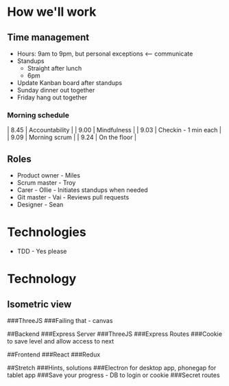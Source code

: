 # How we'll work

## Time management
* Hours: 9am to 9pm, but personal exceptions <-- communicate
* Standups
  * Straight after lunch
  * 6pm
* Update Kanban board after standups
* Sunday dinner out together
* Friday hang out together

### Morning schedule
| 8.45 | Accountability |
| 9.00 | Mindfulness |
| 9.03 | Checkin - 1 min each |
| 9.09 | Morning scrum |
| 9.24 | On the floor |

  

## Roles
* Product owner - Miles
* Scrum master - Troy
* Carer - Ollie - Initiates standups when needed
* Git master - Vai - Reviews pull requests
* Designer - Sean

# Technologies

* TDD - Yes please

# Technology

## Isometric view
###ThreeJS
###Failing that - canvas

##Backend
###Express Server
###ThreeJS
###Express Routes
###Cookie to save level and allow access to next

##Frontend
###React
###Redux

##Stretch
###Hints, solutions
###Electron for desktop app, phonegap for tablet app
###Save your progress - DB to login or cookie
###Secret routes

